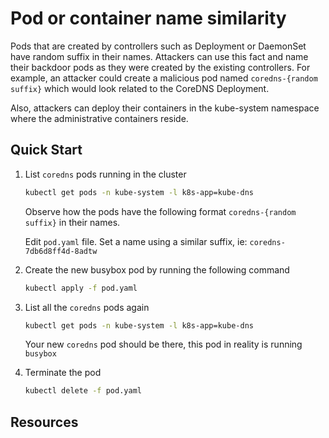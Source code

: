 # Pod or container name similarity

Pods that are created by controllers such as Deployment or DaemonSet have random suffix in their names. Attackers can use this fact and name their backdoor pods as they were created by the existing controllers. For example, an attacker could create a malicious pod named `coredns-{random suffix}` which would look related to the CoreDNS Deployment.

Also, attackers can deploy their containers in the kube-system namespace where the administrative containers reside.

## Quick Start

1. List `coredns` pods running in the cluster

    ```bash
    kubectl get pods -n kube-system -l k8s-app=kube-dns
    ```

    Observe how the pods have the following format `coredns-{random suffix}` in their names.

    Edit `pod.yaml` file. Set a name using a similar suffix, ie: `coredns-7db6d8ff4d-8adtw`

2. Create the new busybox pod by running the following command

    ```bash
    kubectl apply -f pod.yaml
    ```

3. List all the `coredns` pods again

    ```bash
    kubectl get pods -n kube-system -l k8s-app=kube-dns
    ```

    Your new `coredns` pod should be there, this pod in reality is running `busybox`

4. Terminate the pod

    ```bash
    kubectl delete -f pod.yaml
    ```

## Resources
